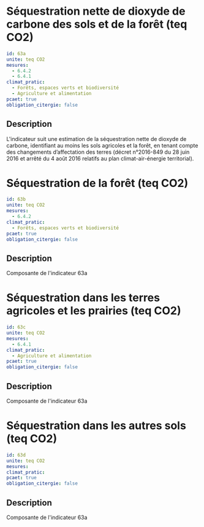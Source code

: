 # Séquestration nette de dioxyde de carbone des sols et de la forêt (teq CO2)
```yaml
id: 63a
unite: teq CO2
mesures:
  - 6.4.2
  - 6.4.1
climat_pratic:
  - Forêts, espaces verts et biodiversité
  - Agriculture et alimentation
pcaet: true
obligation_citergie: false
```
## Description
L'indicateur suit une estimation de la séquestration nette de dioxyde de carbone, identifiant au moins les sols agricoles et la forêt, en tenant compte des changements d’affectation des terres (décret n°2016-849 du 28 juin 2016 et arrêté du 4 août 2016 relatifs au plan climat-air-énergie territorial).



# Séquestration de la forêt  (teq CO2)
```yaml
id: 63b
unite: teq CO2
mesures:
  - 6.4.2
climat_pratic:
  - Forêts, espaces verts et biodiversité
pcaet: true
obligation_citergie: false
```
## Description
Composante de l'indicateur 63a



# Séquestration dans les terres agricoles et les prairies (teq CO2)
```yaml
id: 63c
unite: teq CO2
mesures:
  - 6.4.1
climat_pratic:
  - Agriculture et alimentation
pcaet: true
obligation_citergie: false
```
## Description
Composante de l'indicateur 63a



# Séquestration dans les autres sols (teq CO2)
```yaml
id: 63d
unite: teq CO2
mesures:
climat_pratic:
pcaet: true
obligation_citergie: false
```
## Description
Composante de l'indicateur 63a



